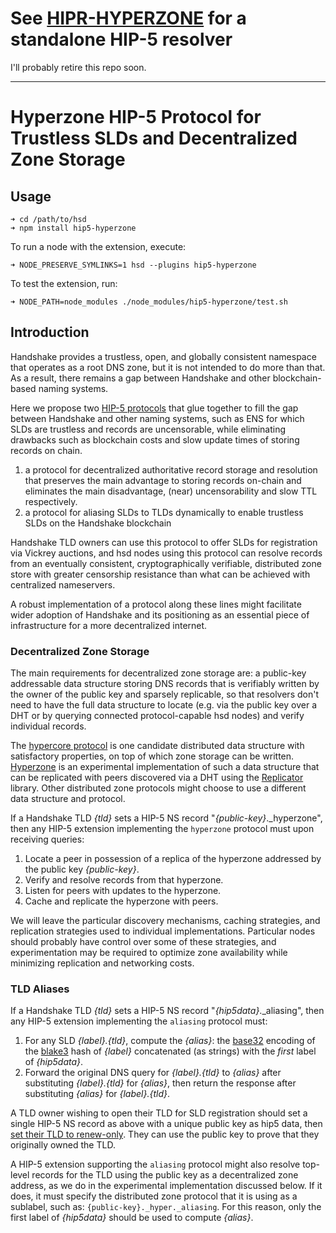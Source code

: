 # See [HIPR-HYPERZONE](https://github.com/lukeburns/hipr-hyperzone) for a standalone HIP-5 resolver

I'll probably retire this repo soon.

---

# Hyperzone HIP-5 Protocol for Trustless SLDs and Decentralized Zone Storage

## Usage

```
➜ cd /path/to/hsd
➜ npm install hip5-hyperzone
```

To run a node with the extension, execute:

```
➜ NODE_PRESERVE_SYMLINKS=1 hsd --plugins hip5-hyperzone
```

To test the extension, run:

```
➜ NODE_PATH=node_modules ./node_modules/hip5-hyperzone/test.sh
```

## Introduction

Handshake provides a trustless, open, and globally consistent namespace that operates as a root DNS zone, but it is not intended to do more than that. As a result, there remains a gap between Handshake and other blockchain-based naming systems.

Here we propose two [HIP-5 protocols](https://github.com/handshake-org/HIPs/blob/master/HIP-0005.md) that glue together to fill the gap between Handshake and other naming systems, such as ENS for which SLDs are trustless and records are uncensorable, while eliminating drawbacks such as blockchain costs and slow update times of storing records on chain.

1. a protocol for decentralized authoritative record storage and resolution that preserves the main advantage to storing records on-chain and eliminates the main disadvantage, (near) uncensorability and slow TTL respectively.
1. a protocol for aliasing SLDs to TLDs dynamically to enable trustless SLDs on the Handshake blockchain

Handshake TLD owners can use this protocol to offer SLDs for registration via Vickrey auctions, and hsd nodes using this protocol can resolve records from an eventually consistent, cryptographically verifiable, distributed zone store with greater censorship resistance than what can be achieved with centralized nameservers.

A robust implementation of a protocol along these lines might facilitate wider adoption of Handshake and its positioning as an essential piece of infrastructure for a more decentralized internet.

### Decentralized Zone Storage

The main requirements for decentralized zone storage are: a public-key addressable data structure storing DNS records that is verifiably written by the owner of the public key and sparsely replicable, so that resolvers don't need to have the full data structure to locate (e.g. via the public key over a DHT or by querying connected protocol-capable hsd nodes) and verify individual records.

The [hypercore protocol](https://hypercore-protocol.org/) is one candidate distributed data structure with satisfactory properties, on top of which zone storage can be written. [Hyperzone](https://github.com/lukeburns/hyperzone) is an experimental implementation of such a data structure that can be replicated with peers discovered via a DHT using the [Replicator](https://github.com/lukeburns/replicator) library. Other distributed zone protocols might choose to use a different data structure and protocol.

If a Handshake TLD _{tld}_ sets a HIP-5 NS record "_{public-key}_._hyperzone", then any HIP-5 extension implementing the `hyperzone` protocol must upon receiving queries:

1. Locate a peer in possession of a replica of the hyperzone addressed by the public key _{public-key}_.
2. Verify and resolve records from that hyperzone.
3. Listen for peers with updates to the hyperzone.
4. Cache and replicate the hyperzone with peers.

We will leave the particular discovery mechanisms, caching strategies, and replication strategies used to individual implementations. Particular nodes should probably have control over some of these strategies, and experimentation may be required to optimize zone availability while minimizing replication and networking costs.

### TLD Aliases

If a Handshake TLD _{tld}_ sets a HIP-5 NS record "_{hip5data}_._aliasing", then any HIP-5 extension implementing the `aliasing` protocol must:

1. For any SLD _{label}.{tld}_, compute the _{alias}_: the [base32](https://github.com/bcoin-org/bs32) encoding of the [blake3](https://github.com/connor4312/blake3) hash of _{label}_ concatenated (as strings) with the _first_ label of _{hip5data}_.
2. Forward the original DNS query for _{label}.{tld}_ to _{alias}_ after substituting _{label}.{tld}_ for _{alias}_, then return the response after substituting _{alias}_ for _{label}.{tld}_.

A TLD owner wishing to open their TLD for SLD registration should set a single HIP-5 NS record as above with a unique public key as hip5 data, then [set their TLD to renew-only](https://github.com/handshake-org/hsd/pull/567). They can use the public key to prove that they originally owned the TLD.

A HIP-5 extension supporting the `aliasing` protocol might also resolve top-level records for the TLD using the public key as a decentralized zone address, as we do in the experimental implementation discussed below. If it does, it must specify the distributed zone protocol that it is using as a sublabel, such as: `{public-key}._hyper._aliasing`. For this reason, only the first label of _{hip5data}_ should be used to compute _{alias}_.
